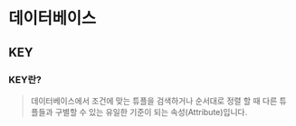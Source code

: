 # 데이터베이스


## KEY 

### KEY란?
> 데이터베이스에서 조건에 맞는 튜플을 검색하거나 순서대로 정렬 할 때 다른 튜플들과 구별할 수 있는 유일한 기준이 되는 속성(Attribute)입니다.


